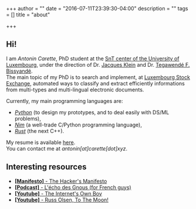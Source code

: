 +++
author = ""
date = "2016-07-11T23:39:30-04:00"
description = ""
tags = []
title = "about"

+++

## Hi!

I am <em>Antonin Carette</em>, PhD student at the [SnT center of the University of Luxembourg](http://wwwen.uni.lu/snt), under the direction of Dr. [Jacques Klein](https://sites.google.com/site/jacqueskleinwebpage/) and Dr. [Tegawendé F. Bissyandé](http://www.fasolabs.org/perso/bissyand/about.html).  
The main topic of my PhD is to search and implement, at [Luxembourg Stock Exchange](https://www.bourse.lu/home), automated ways to classify and extract efficiently informations from multi-types and multi-lingual electronic documents.

Currently, my main programming languages are:

*   <em>[Python](https://www.python.org)</em> (to design my prototypes, and to deal easily with DS/ML problems),  
*   <em>[Nim](https://nim-lang.org)</em> (a well-trade C/Python programming language),  
*   <em>[Rust](https://rust-lang.org)</em> (the next C++).

My resume is available [here](/CV_Carette_Antonin_EN.pdf).  
You can contact me at _antonin[at]carette[dot]xyz_.

## Interesting resources
* [**[Manifesto]** - The Hacker's Manifesto](https://www.usc.edu/~douglast/202/lecture23/manifesto.html)
* [**[Podcast]** - L'écho des Gnous (for French guys)](http://ludovic.grossard.fr/feed/podcast/lecho-des-gnous)
* [**[Youtube]** - The Internet's Own Boy](https://www.youtube.com/watch?v=9vz06QO3UkQ)
* [**[Youtube]** - Russ Olsen, To The Moon!](https://www.youtube.com/watch?v=4Sso4HtvJsw)
